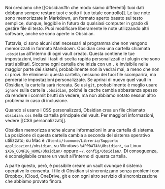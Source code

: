Noi crediamo che [[Obsidian#In che modo siamo differenti|i tuoi dati debbano sempre restare tuoi e sotto il tuo totale controllo]]. Le tue note sono memorizzate in Markdown, un formato aperto basato sul testo semplice, dunque, leggibile in futuro da qualsiasi computer in grado di gestire file di testo. Puoi modificare liberamente le note utilizzando altri software, anche se sono aperte in Obsidian.

Tuttavia, ci sono alcuni dati necessari al programma che non vengono memorizzati in formato Markdown. Obsidian crea una cartella chiamata `.obsidian` all'interno di ogni vault creato. Questa contiene le tue impostazioni, inclusi i tasti di scelta rapida personalizzati e i plugin che sono stati abilitati. Siccome ogni cartella che inizia con un `.` è invisibile nella maggior parte dei sistemi, probabilmente non la vedrai mai, a meno che non ci provi. Se eliminerai questa cartella, nessuno dei tuoi file scomparirà, ma perderai le impostazioni personalizzate. Se aprirai di nuovo quel vault in Obsidian, la cartella sarà ricreata. Se usi `git`, probabilmente è meglio usare `ignore` sulla cartella `.obsidian`, poiché la cache cambia abbastanza spesso da rendere i commit brutti da vedere, ma non abbiamo notato nessun altro problema in caso di inclusione.

Quando si usano i CSS personalizzati, Obsidian crea un file chiamato `obsidian.css` nella cartella principale del vault. Per maggiori informazioni, vedere [[CSS personalizzati]].

Obsidian memorizza anche alcune informazioni in una cartella di sistema. La posizione di questa cartella cambia a seconda del sistema operativo utilizzato; su Mac è `/Utenti/tuonome/Libreria/Supporto applicazioni/obsidian`, su Windows `%APPDATA%\Obsidian\`, su Linux `$XDG_CONFIG_HOME/Obsidian/` oppure `~/.config/Obsidian/`. Di conseguenza, è sconsigliabile creare un vault all'interno di questa cartella.

A parte questo, però, è possibile creare un vault ovunque il sistema operativo lo consenta. I file di Obsidian si sincronizzano senza problemi con Dropbox, iCloud, OneDrive, git e con ogni altro servizio di sincronizzazione che abbiamo provato finora.